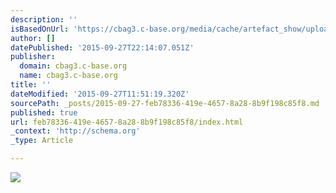 ```yaml
---
description: ''
isBasedOnUrl: 'https://cbag3.c-base.org/media/cache/artefact_show/uploads/assets/556a2509af33a.jpeg'
author: []
datePublished: '2015-09-27T22:14:07.051Z'
publisher:
  domain: cbag3.c-base.org
  name: cbag3.c-base.org
title: ''
dateModified: '2015-09-27T11:51:19.320Z'
sourcePath: _posts/2015-09-27-feb78336-419e-4657-8a28-8b9f198c85f8.md
published: true
url: feb78336-419e-4657-8a28-8b9f198c85f8/index.html
_context: 'http://schema.org'
_type: Article

---
```

![](https://cbag3.c-base.org/media/cache/artefact_show/uploads/assets/556a2509af33a.jpeg)